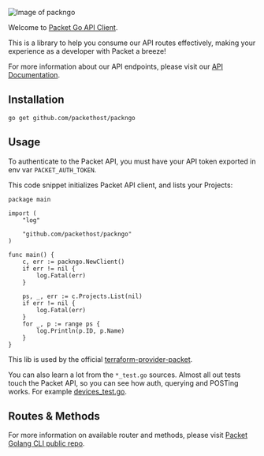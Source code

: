 <!-- <meta>
{
    "title":"Go",
    "slug":"go",
    "description":"An official Golang client for the Packet API",
    "author":"Zalkar Ziiaidin",
    "github":"zalkar-z",
    "date": "2019/12/11",
    "tag":["Go", "CLI"]
}
</meta> -->

![Image of packngo](https://www.packet.com/media/images/LuU7-packetgolang.png)

Welcome to [Packet Go API Client](https://github.com/packethost/packngo).

This is a library to help you consume our API routes effectively, making your experience as a developer with Packet a breeze!

For more information about our API endpoints, please visit our [API Documentation](https://www.packet.com/developers/api/).

## Installation

`go get github.com/packethost/packngo`

## Usage

To authenticate to the Packet API, you must have your API token exported in env var `PACKET_AUTH_TOKEN`.

This code snippet initializes Packet API client, and lists your Projects:

```
package main

import (
	"log"

	"github.com/packethost/packngo"
)

func main() {
	c, err := packngo.NewClient()
	if err != nil {
		log.Fatal(err)
	}

	ps, _, err := c.Projects.List(nil)
	if err != nil {
		log.Fatal(err)
	}
	for _, p := range ps {
		log.Println(p.ID, p.Name)
	}
}
```

This lib is used by the official [terraform-provider-packet](https://github.com/terraform-providers/terraform-provider-packet).

You can also learn a lot from the `*_test.go` sources. Almost all out tests touch the Packet API, so you can see how auth, querying and POSTing works. For example [devices_test.go](https://github.com/packethost/packngo/blob/master/devices_test.go).

## Routes & Methods

For more information on available router and methods, please visit [Packet Golang CLI public repo](https://github.com/packethost/packngo).


